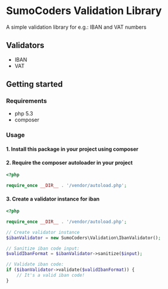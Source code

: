 SumoCoders Validation Library
========================================

A simple validation library for e.g.: IBAN and VAT numbers


Validators
----------------------------------------

- IBAN
- VAT


Getting started
----------------------------------------

### Requirements

- php 5.3
- composer


### Usage

#### 1. Install this package in your project using composer

#### 2. Require the composer autoloader in your project

```php
<?php

require_once __DIR__ . '/vendor/autoload.php';
```

#### 3. Create a validator instance for iban

```php
<?php

require_once __DIR__ . '/vendor/autoload.php';

// Create validator instance
$ibanValidator = new SumoCoders\Validation\IbanValidator();

// Sanitize iban code input:
$validIbanFormat = $ibanValidator->sanitize($input);

// Validate iban code:
if ($ibanValidator->validate($validIbanFormat)) {
    // It's a valid iban code!
}
```

